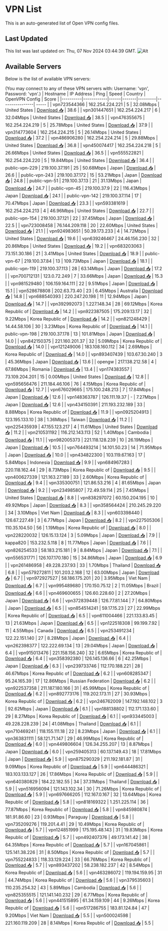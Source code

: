 # VPN List

This is an auto-generated list of Open VPN config files.

## Last Updated

This list was last updated on: Thu, 07 Nov 2024 03:44:39 GMT.
![Alt](https://repobeats.axiom.co/api/embed/186b98318ef1479477931607c1ad7d823f12451f.svg "Repobeats analytics image")

## Available Servers

Below is the list of available VPN servers:

(You may connect to any of these VPN servers with: Username: 'vpn', Password: 'vpn'.)
| Hostname | IP Address | Ping | Speed | Country | OpenVPN Config | Score |
|----------|------------|------|-------|---------|----------------| ----- |
| vpn723544366 | 162.254.224.221 | 5 | 32.08Mbps | United States | [Download 📥](./configs/server_0_US.ovpn) | 38.6 |
| vpn301447651 | 162.254.224.217 | 6 | 32.04Mbps | United States | [Download 📥](./configs/server_1_US.ovpn) | 38.5 |
| vpn476355675 | 162.254.224.219 | 5 | 25.78Mbps | United States | [Download 📥](./configs/server_2_US.ovpn) | 37.9 |
| vpn314773604 | 162.254.224.215 | 5 | 26.14Mbps | United States | [Download 📥](./configs/server_3_US.ovpn) | 37.2 |
| vpn486906280 | 162.254.224.214 | 5 | 29.88Mbps | United States | [Download 📥](./configs/server_4_US.ovpn) | 36.8 |
| vpn450074417 | 162.254.224.218 | 5 | 26.66Mbps | United States | [Download 📥](./configs/server_5_US.ovpn) | 36.5 |
| vpn555522821 | 162.254.224.220 | 5 | 19.84Mbps | United States | [Download 📥](./configs/server_6_US.ovpn) | 36.4 |
| public-vpn-229 | 219.100.37.191 | 25 | 50.68Mbps | Japan | [Download 📥](./configs/server_7_JP.ovpn) | 26.6 |
| public-vpn-243 | 219.100.37.172 | 15 | 53.21Mbps | Japan | [Download 📥](./configs/server_8_JP.ovpn) | 24.8 |
| public-vpn-51 | 219.100.37.13 | 21 | 31.13Mbps | Japan | [Download 📥](./configs/server_9_JP.ovpn) | 24.7 |
| public-vpn-45 | 219.100.37.9 | 22 | 116.43Mbps | Japan | [Download 📥](./configs/server_10_JP.ovpn) | 24.1 |
| public-vpn-142 | 219.100.37.114 | 17 | 70.47Mbps | Japan | [Download 📥](./configs/server_11_JP.ovpn) | 23.3 |
| vpn593381619 | 162.254.224.213 | 4 | 46.96Mbps | United States | [Download 📥](./configs/server_12_US.ovpn) | 22.7 |
| public-vpn-154 | 219.100.37.121 | 22 | 37.45Mbps | Japan | [Download 📥](./configs/server_13_JP.ovpn) | 22.5 |
| vpn723008458 | 76.144.209.118 | 20 | 22.60Mbps | United States | [Download 📥](./configs/server_14_US.ovpn) | 21.1 |
| vpn924983651 | 50.39.173.233 | 4 | 14.72Mbps | United States | [Download 📥](./configs/server_15_US.ovpn) | 19.6 |
| vpn639246467 | 24.46.156.230 | 32 | 20.86Mbps | United States | [Download 📥](./configs/server_16_US.ovpn) | 19.2 |
| vpn683203063 | 73.151.30.186 | 21 | 3.41Mbps | United States | [Download 📥](./configs/server_17_US.ovpn) | 18.9 |
| public-vpn-67 | 219.100.37.84 | 13 | 109.73Mbps | Japan | [Download 📥](./configs/server_18_JP.ovpn) | 18.1 |
| public-vpn-119 | 219.100.37.113 | 28 | 63.14Mbps | Japan | [Download 📥](./configs/server_19_JP.ovpn) | 17.2 |
| vpn700712131 | 123.0.72.249 | 7 | 33.66Mbps | Japan | [Download 📥](./configs/server_20_JP.ovpn) | 15.3 |
| vpn981529480 | 106.159.164.111 | 22 | 9.51Mbps | Japan | [Download 📥](./configs/server_21_JP.ovpn) | 15.1 |
| vpn528678808 | 202.63.73.40 | 23 | 6.45Mbps | Australia | [Download 📥](./configs/server_22_AU.ovpn) | 14.8 |
| vpn688540393 | 220.247.20.198 | 11 | 12.94Mbps | Japan | [Download 📥](./configs/server_23_JP.ovpn) | 14.7 |
| vpn392992073 | 1.227.148.34 | 28 | 69.12Mbps | Korea Republic of | [Download 📥](./configs/server_24_KR.ovpn) | 14.2 |
| vpn922387505 | 175.209.13.17 | 32 | 9.22Mbps | Korea Republic of | [Download 📥](./configs/server_25_KR.ovpn) | 14.2 |
| vpn821248429 | 14.44.58.106 | 30 | 3.23Mbps | Korea Republic of | [Download 📥](./configs/server_26_KR.ovpn) | 14.1 |
| public-vpn-198 | 219.100.37.178 | 13 | 101.81Mbps | Japan | [Download 📥](./configs/server_27_JP.ovpn) | 14.0 |
| vpn842150375 | 221.160.201.37 | 32 | 5.09Mbps | Korea Republic of | [Download 📥](./configs/server_28_KR.ovpn) | 14.0 |
| vpn121249006 | 183.108.160.112 | 34 | 2.69Mbps | Korea Republic of | [Download 📥](./configs/server_29_KR.ovpn) | 14.0 |
| vpn893407439 | 103.67.30.240 | 3 | 45.36Mbps | Japan | [Download 📥](./configs/server_30_JP.ovpn) | 13.6 |
| opengw | 217.138.212.58 | 4 | 67.86Mbps | Romania | [Download 📥](./configs/server_31_RO.ovpn) | 13.4 |
| vpn174383557 | 73.109.204.201 | 15 | 0.00Mbps | United States | [Download 📥](./configs/server_32_US.ovpn) | 12.8 |
| vpn595656476 | 211.184.46.106 | 76 | 4.15Mbps | Korea Republic of | [Download 📥](./configs/server_33_KR.ovpn) | 12.7 |
| vpn676029665 | 175.100.248.213 | 7 | 17.84Mbps | Japan | [Download 📥](./configs/server_34_JP.ovpn) | 12.6 |
| vpn148363787 | 126.111.19.37 | - | 7.27Mbps | Japan | [Download 📥](./configs/server_35_JP.ovpn) | 12.6 |
| vpn434150391 | 211.193.232.189 | 33 | 8.88Mbps | Korea Republic of | [Download 📥](./configs/server_36_KR.ovpn) | 11.9 |
| vpn0925204913 | 123.195.133.10 | 38 | 1.36Mbps | Taiwan | [Download 📥](./configs/server_37_TW.ovpn) | 11.2 |
| vpn225435939 | 47.155.123.217 | 4 | 11.61Mbps | United States | [Download 📥](./configs/server_38_US.ovpn) | 11.2 |
| vpn210531192 | 116.212.143.113 | 52 | 1.40Mbps | Cambodia | [Download 📥](./configs/server_39_KH.ovpn) | 11.1 |
| vpn982005373 | 221.118.128.239 | 10 | 26.19Mbps | Japan | [Download 📥](./configs/server_40_JP.ovpn) | 10.5 |
| vpn764493214 | 14.101.50.23 | 14 | 71.95Mbps | Japan | [Download 📥](./configs/server_41_JP.ovpn) | 10.0 |
| vpn434822300 | 103.119.67.163 | 17 | 5.84Mbps | Indonesia | [Download 📥](./configs/server_42_ID.ovpn) | 9.9 |
| vpn684967283 | 220.118.162.44 | 29 | 8.73Mbps | Korea Republic of | [Download 📥](./configs/server_43_KR.ovpn) | 9.5 |
| vpn400627339 | 121.163.27.189 | 33 | 2.60Mbps | Korea Republic of | [Download 📥](./configs/server_44_KR.ovpn) | 9.4 |
| vpn335300751 | 121.86.53.216 | 4 | 81.65Mbps | Japan | [Download 📥](./configs/server_45_JP.ovpn) | 9.2 |
| vpn234985807 | 72.49.59.114 | 25 | 7.45Mbps | United States | [Download 📥](./configs/server_46_US.ovpn) | 8.8 |
| vpn838297072 | 60.150.204.195 | 10 | 49.92Mbps | Japan | [Download 📥](./configs/server_47_JP.ovpn) | 8.3 |
| vpn358564424 | 210.245.29.220 | 34 | 3.10Mbps | Viet Nam | [Download 📥](./configs/server_48_VN.ovpn) | 8.3 |
| vpn603398440 | 126.67.227.49 | 3 | 6.77Mbps | Japan | [Download 📥](./configs/server_49_JP.ovpn) | 8.2 |
| vpn227505306 | 110.35.104.50 | 56 | 1.19Mbps | Korea Republic of | [Download 📥](./configs/server_50_KR.ovpn) | 8.0 |
| vpn228220032 | 126.15.13.124 | 3 | 5.09Mbps | Japan | [Download 📥](./configs/server_51_JP.ovpn) | 7.9 |
| kappa820 | 153.232.5.118 | 8 | 11.77Mbps | Japan | [Download 📥](./configs/server_52_JP.ovpn) | 7.6 |
| vpn826254533 | 58.183.215.181 | 9 | 8.84Mbps | Japan | [Download 📥](./configs/server_53_JP.ovpn) | 7.1 |
| vpn556531771 | 126.107.170.180 | 15 | 34.86Mbps | Japan | [Download 📥](./configs/server_54_JP.ovpn) | 6.9 |
| vpn261486958 | 49.228.237.93 | 33 | 1.70Mbps | Thailand | [Download 📥](./configs/server_55_TH.ovpn) | 6.8 |
| vpn579272811 | 101.203.2.168 | 12 | 63.00Mbps | Japan | [Download 📥](./configs/server_56_JP.ovpn) | 6.7 |
| vpn972927527 | 58.186.175.201 | 20 | 3.95Mbps | Viet Nam | [Download 📥](./configs/server_57_VN.ovpn) | 6.7 |
| vpn995489680 | 170.150.75.12 | 2 | 11.05Mbps | Brazil | [Download 📥](./configs/server_58_BR.ovpn) | 6.6 |
| vpn469600655 | 126.60.228.60 | 2 | 27.20Mbps | Japan | [Download 📥](./configs/server_59_JP.ovpn) | 6.6 |
| vpn372839448 | 126.77.81.144 | 7 | 64.80Mbps | Japan | [Download 📥](./configs/server_60_JP.ovpn) | 6.5 |
| vpn854514241 | 59.17.15.23 | 27 | 22.99Mbps | Korea Republic of | [Download 📥](./configs/server_61_KR.ovpn) | 6.5 |
| vpn611004466 | 221.133.83.45 | 13 | 21.63Mbps | Japan | [Download 📥](./configs/server_62_JP.ovpn) | 6.5 |
| vpn122518308 | 99.199.7.92 | 11 | 4.55Mbps | Canada | [Download 📥](./configs/server_63_CA.ovpn) | 6.5 |
| vpn253491234 | 122.22.151.140 | 27 | 8.28Mbps | Japan | [Download 📥](./configs/server_64_JP.ovpn) | 6.4 |
| vpn262398377 | 122.222.69.134 | 13 | 29.04Mbps | Japan | [Download 📥](./configs/server_65_JP.ovpn) | 6.4 |
| vpn915013476 | 221.158.156.240 | 32 | 6.65Mbps | Korea Republic of | [Download 📥](./configs/server_66_KR.ovpn) | 6.4 |
| vpn358392380 | 126.145.136.66 | 6 | 42.25Mbps | Japan | [Download 📥](./configs/server_67_JP.ovpn) | 6.3 |
| vpn239733746 | 112.170.188.221 | 28 | 46.67Mbps | Korea Republic of | [Download 📥](./configs/server_68_KR.ovpn) | 6.2 |
| vpn608285347 | 95.24.165.39 | 17 | 12.86Mbps | Russian Federation | [Download 📥](./configs/server_69_RU.ovpn) | 6.2 |
| vpn922537358 | 211.187.180.166 | 31 | 45.99Mbps | Korea Republic of | [Download 📥](./configs/server_70_KR.ovpn) | 6.2 |
| vpn892773176 | 119.202.173.11 | 27 | 30.93Mbps | Korea Republic of | [Download 📥](./configs/server_71_KR.ovpn) | 6.2 |
| vpn246762009 | 147.192.148.102 | 3 | 92.62Mbps | Japan | [Download 📥](./configs/server_72_JP.ovpn) | 6.1 |
| vpn188138802 | 112.171.133.60 | 29 | 8.27Mbps | Korea Republic of | [Download 📥](./configs/server_73_KR.ovpn) | 6.1 |
| vpn933445003 | 49.228.228.239 | 24 | 41.08Mbps | Thailand | [Download 📥](./configs/server_74_TH.ovpn) | 6.1 |
| vpn710469241 | 118.155.111.18 | 22 | 8.23Mbps | Japan | [Download 📥](./configs/server_75_JP.ovpn) | 6.1 |
| vpn363831111 | 58.121.71.147 | 29 | 46.99Mbps | Korea Republic of | [Download 📥](./configs/server_76_KR.ovpn) | 6.0 |
| vpn449806604 | 126.34.255.207 | 13 | 8.87Mbps | Japan | [Download 📥](./configs/server_77_JP.ovpn) | 6.0 |
| vpn259405313 | 60.137.149.43 | 18 | 17.81Mbps | Japan | [Download 📥](./configs/server_78_JP.ovpn) | 5.9 |
| vpn875290329 | 211.192.181.87 | 31 | 9.09Mbps | Korea Republic of | [Download 📥](./configs/server_79_KR.ovpn) | 5.9 |
| vpn644486321 | 183.103.133.127 | 26 | 17.86Mbps | Korea Republic of | [Download 📥](./configs/server_80_KR.ovpn) | 5.9 |
| vpn640380829 | 184.22.182.55 | 34 | 37.31Mbps | Thailand | [Download 📥](./configs/server_81_TH.ovpn) | 5.9 |
| vpn516956094 | 121.143.102.34 | 30 | 71.26Mbps | Korea Republic of | [Download 📥](./configs/server_82_KR.ovpn) | 5.9 |
| vpn697666205 | 112.167.0.167 | 32 | 13.64Mbps | Korea Republic of | [Download 📥](./configs/server_83_KR.ovpn) | 5.8 |
| vpn818169322 | 1.251.225.114 | 36 | 77.87Mbps | Korea Republic of | [Download 📥](./configs/server_84_KR.ovpn) | 5.8 |
| vpn845980874 | 181.91.86.60 | 23 | 0.93Mbps | Paraguay | [Download 📥](./configs/server_85_PY.ovpn) | 5.8 |
| vpn735209276 | 119.201.4.41 | 29 | 10.49Mbps | Korea Republic of | [Download 📥](./configs/server_86_KR.ovpn) | 5.7 |
| vpn124851999 | 175.195.48.143 | 31 | 19.83Mbps | Korea Republic of | [Download 📥](./configs/server_87_KR.ovpn) | 5.7 |
| vpn492407376 | 49.173.141.42 | 38 | 64.35Mbps | Korea Republic of | [Download 📥](./configs/server_88_KR.ovpn) | 5.7 |
| vpn167045861 | 125.141.38.226 | 31 | 8.50Mbps | Korea Republic of | [Download 📥](./configs/server_89_KR.ovpn) | 5.7 |
| vpn755224833 | 118.33.129.224 | 33 | 66.76Mbps | Korea Republic of | [Download 📥](./configs/server_90_KR.ovpn) | 5.7 |
| vpn893437202 | 58.238.182.237 | 42 | 8.54Mbps | Korea Republic of | [Download 📥](./configs/server_91_KR.ovpn) | 5.6 |
| vpn463286072 | 119.194.159.95 | 31 | 44.74Mbps | Korea Republic of | [Download 📥](./configs/server_92_KR.ovpn) | 5.6 |
| vpn379535603 | 110.235.254.32 | 43 | 5.89Mbps | Cambodia | [Download 📥](./configs/server_93_KH.ovpn) | 5.6 |
| vpn825355515 | 121.141.140.232 | 29 | 6.77Mbps | Korea Republic of | [Download 📥](./configs/server_94_KR.ovpn) | 5.6 |
| vpn441515895 | 61.34.159.109 | 44 | 9.26Mbps | Korea Republic of | [Download 📥](./configs/server_95_KR.ovpn) | 5.6 |
| vpn517286755 | 183.81.124.84 | 47 | 9.20Mbps | Viet Nam | [Download 📥](./configs/server_96_VN.ovpn) | 5.5 |
| vpn500024598 | 221.160.119.209 | 28 | 8.14Mbps | Korea Republic of | [Download 📥](./configs/server_97_KR.ovpn) | 5.5 |
